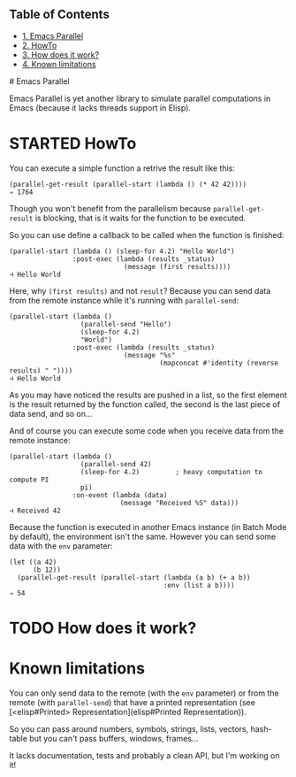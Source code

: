 <div id="table-of-contents">
<h2>Table of Contents</h2>
<div id="text-table-of-contents">
<ul>
<li><a href="#sec-1">1. Emacs Parallel</a></li>
<li><a href="#sec-2">2. HowTo</a></li>
<li><a href="#sec-3">3. How does it work?</a></li>
<li><a href="#sec-4">4. Known limitations</a></li>
</ul>
</div>
</div>
# Emacs Parallel

Emacs Parallel is yet another library to simulate parallel
computations in Emacs (because it lacks threads support in Elisp).

# STARTED HowTo

You can execute a simple function a retrive the result like this:

    (parallel-get-result (parallel-start (lambda () (* 42 42))))
    ⇒ 1764

Though you won't benefit from the parallelism because
`parallel-get-result` is blocking, that is it waits for the function
to be executed.

So you can use define a callback to be called when the function is
finished:

    (parallel-start (lambda () (sleep-for 4.2) "Hello World")
                    :post-exec (lambda (results _status)
                                 (message (first results))))
    ⊣ Hello World

Here, why `(first results)` and not `result`? Because you can send
data from the remote instance while it's running with
`parallel-send`:

    (parallel-start (lambda ()
                      (parallel-send "Hello")
                      (sleep-for 4.2)
                      "World")
                    :post-exec (lambda (results _status)
                                 (message "%s"
                                          (mapconcat #'identity (reverse results) " "))))
    ⊣ Hello World

As you may have noticed the results are pushed in a list, so the
first element is the result returned by the function called, the
second is the last piece of data send, and so on&#x2026;

And of course you can execute some code when you receive data from
the remote instance:

    (parallel-start (lambda ()
                      (parallel-send 42)
                      (sleep-for 4.2)         ; heavy computation to compute PI
                      pi)
                    :on-event (lambda (data)
                                (message "Received %S" data)))
    ⊣ Received 42

Because the function is executed in another Emacs instance (in Batch
Mode by default), the environment isn't the same. However you can
send some data with the `env` parameter:

    (let ((a 42)
          (b 12))
      (parallel-get-result (parallel-start (lambda (a b) (+ a b))
                                           :env (list a b))))
    ⇒ 54

# TODO How does it work?

# Known limitations

You can only send data to the remote (with the `env` parameter) or
from the remote (with `parallel-send`) that have a printed
representation (see [<elisp#Printed> Representation](elisp#Printed Representation)).

So you can pass around numbers, symbols, strings, lists, vectors,
hash-table but you can't pass buffers, windows, frames&#x2026;


It lacks documentation, tests and probably a clean API, but I'm
working on it!
